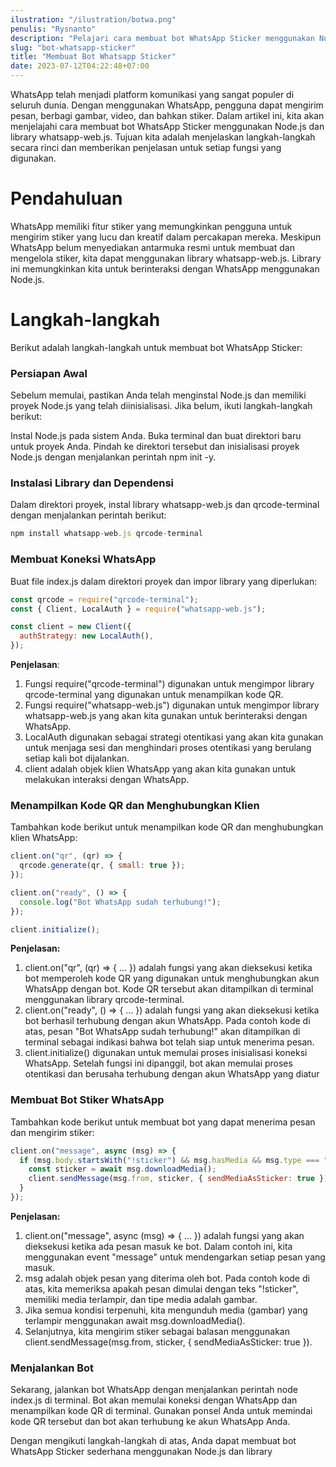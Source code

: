 ```yaml
---
ilustration: "/ilustration/botwa.png"
penulis: "Rysnanto"
description: "Pelajari cara membuat bot WhatsApp Sticker menggunakan Node.js dan library whatsapp-web.js. Ikuti panduan langkah demi langkah untuk mengirim stiker lucu dan kreatif dalam percakapan WhatsApp Anda"
slug: "bot-whatsapp-sticker"
title: "Membuat Bot Whatsapp Sticker"
date: 2023-07-12T04:22:48+07:00
---
```


WhatsApp telah menjadi platform komunikasi yang sangat populer di seluruh dunia. Dengan menggunakan WhatsApp, pengguna dapat mengirim pesan, berbagi gambar, video, dan bahkan stiker. Dalam artikel ini, kita akan menjelajahi cara membuat bot WhatsApp Sticker menggunakan Node.js dan library whatsapp-web.js. Tujuan kita adalah menjelaskan langkah-langkah secara rinci dan memberikan penjelasan untuk setiap fungsi yang digunakan.

# Pendahuluan

WhatsApp memiliki fitur stiker yang memungkinkan pengguna untuk mengirim stiker yang lucu dan kreatif dalam percakapan mereka. Meskipun WhatsApp belum menyediakan antarmuka resmi untuk membuat dan mengelola stiker, kita dapat menggunakan library whatsapp-web.js. Library ini memungkinkan kita untuk berinteraksi dengan WhatsApp menggunakan Node.js.

# Langkah-langkah

Berikut adalah langkah-langkah untuk membuat bot WhatsApp Sticker:

### Persiapan Awal

Sebelum memulai, pastikan Anda telah menginstal Node.js dan memiliki proyek Node.js yang telah diinisialisasi. Jika belum, ikuti langkah-langkah berikut:

Instal Node.js pada sistem Anda.
Buka terminal dan buat direktori baru untuk proyek Anda.
Pindah ke direktori tersebut dan inisialisasi proyek Node.js dengan menjalankan perintah npm init -y.
### Instalasi Library dan Dependensi

Dalam direktori proyek, instal library whatsapp-web.js dan qrcode-terminal dengan menjalankan perintah berikut:

```js
npm install whatsapp-web.js qrcode-terminal
```

### Membuat Koneksi WhatsApp

Buat file index.js dalam direktori proyek dan impor library yang diperlukan:
```js
const qrcode = require("qrcode-terminal");
const { Client, LocalAuth } = require("whatsapp-web.js");

const client = new Client({
  authStrategy: new LocalAuth(),
});

```

**Penjelasan**:

1. Fungsi require("qrcode-terminal") digunakan untuk mengimpor library qrcode-terminal yang digunakan untuk menampilkan kode QR.
2. Fungsi require("whatsapp-web.js") digunakan untuk mengimpor library whatsapp-web.js yang akan kita gunakan untuk berinteraksi dengan WhatsApp.
3. LocalAuth digunakan sebagai strategi otentikasi yang akan kita gunakan untuk menjaga sesi dan menghindari proses otentikasi yang berulang setiap kali bot dijalankan.
4. client adalah objek klien WhatsApp yang akan kita gunakan untuk melakukan interaksi dengan WhatsApp.

### Menampilkan Kode QR dan Menghubungkan Klien

Tambahkan kode berikut untuk menampilkan kode QR dan menghubungkan klien WhatsApp:
```js
client.on("qr", (qr) => {
  qrcode.generate(qr, { small: true });
});

client.on("ready", () => {
  console.log("Bot WhatsApp sudah terhubung!");
});

client.initialize();

```

**Penjelasan:**

1. client.on("qr", (qr) => { ... }) adalah fungsi yang akan dieksekusi ketika bot memperoleh kode QR yang digunakan untuk menghubungkan akun WhatsApp dengan bot. Kode QR tersebut akan ditampilkan di terminal menggunakan library qrcode-terminal.
2. client.on("ready", () => { ... }) adalah fungsi yang akan dieksekusi ketika bot berhasil terhubung dengan akun WhatsApp. Pada contoh kode di atas, pesan "Bot WhatsApp sudah terhubung!" akan ditampilkan di terminal sebagai indikasi bahwa bot telah siap untuk menerima pesan.
3. client.initialize() digunakan untuk memulai proses inisialisasi koneksi WhatsApp. Setelah fungsi ini dipanggil, bot akan memulai proses otentikasi dan berusaha terhubung dengan akun WhatsApp yang diatur

### Membuat Bot Stiker WhatsApp

Tambahkan kode berikut untuk membuat bot yang dapat menerima pesan dan mengirim stiker:
```js
client.on("message", async (msg) => {
  if (msg.body.startsWith("!sticker") && msg.hasMedia && msg.type === "image") {
    const sticker = await msg.downloadMedia();
    client.sendMessage(msg.from, sticker, { sendMediaAsSticker: true });
  }
});

```

**Penjelasan:**

1. client.on("message", async (msg) => { ... }) adalah fungsi yang akan dieksekusi ketika ada pesan masuk ke bot. Dalam contoh ini, kita menggunakan event "message" untuk mendengarkan setiap pesan yang masuk.
2. msg adalah objek pesan yang diterima oleh bot.
Pada contoh kode di atas, kita memeriksa apakah pesan dimulai dengan teks "!sticker", memiliki media terlampir, dan tipe media adalah gambar.
3. Jika semua kondisi terpenuhi, kita mengunduh media (gambar) yang terlampir menggunakan await msg.downloadMedia().
4. Selanjutnya, kita mengirim stiker sebagai balasan menggunakan client.sendMessage(msg.from, sticker, { sendMediaAsSticker: true }).

### Menjalankan Bot

Sekarang, jalankan bot WhatsApp dengan menjalankan perintah node index.js di terminal. Bot akan memulai koneksi dengan WhatsApp dan menampilkan kode QR di terminal. Gunakan ponsel Anda untuk memindai kode QR tersebut dan bot akan terhubung ke akun WhatsApp Anda.

Dengan mengikuti langkah-langkah di atas, Anda dapat membuat bot WhatsApp Sticker sederhana menggunakan Node.js dan library